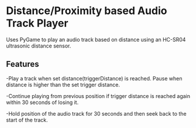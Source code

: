 # Distance/Proximity based Audio Track Player

Uses PyGame to play an audio track based on distance using an HC-SR04 ultrasonic distance sensor.

Features
--------------------------------
-Play a track when set distance(triggerDistance) is reached. Pause when distance is higher than the set trigger distance. 

-Continue playing from previous position if trigger distance is reached again within 30 seconds of losing it. 

-Hold position of the audio track for 30 seconds and then seek back to the start of the track. 

